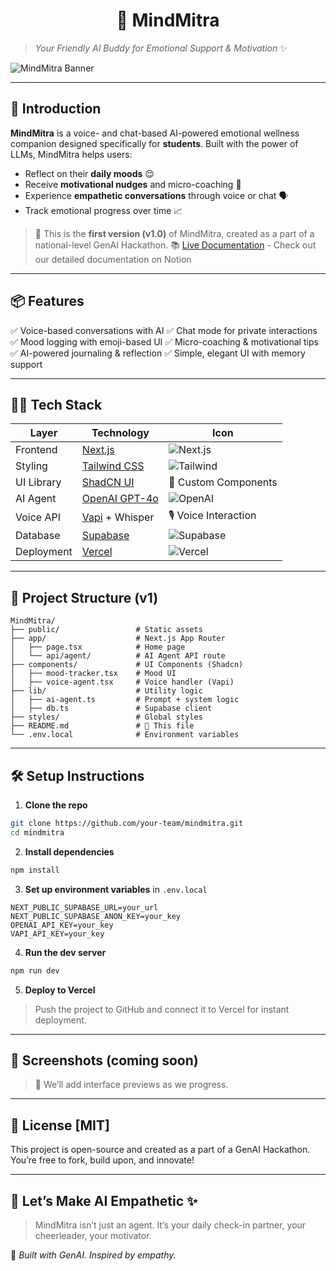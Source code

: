 <h1 align="center"> 🧠 MindMitra </h1>

> *Your Friendly AI Buddy for Emotional Support & Motivation* ✨

![MindMitra Banner](https://via.placeholder.com/1200x300?text=MindMitra+AI+Buddy)

---

## 🚀 Introduction

**MindMitra** is a voice- and chat-based AI-powered emotional wellness companion designed specifically for **students**. Built with the power of LLMs, MindMitra helps users:

* Reflect on their **daily moods** 😌
* Receive **motivational nudges** and micro-coaching 💪
* Experience **empathetic conversations** through voice or chat 🗣️
* Track emotional progress over time 📈

> 🧪 This is the **first version (v1.0)** of MindMitra, created as a part of a national-level GenAI Hackathon.
📚 [Live Documentation](https://manaskolaskar.notion.site/mind-mitra) - Check out our detailed documentation on Notion

---

## 📦 Features

✅ Voice-based conversations with AI
✅ Chat mode for private interactions
✅ Mood logging with emoji-based UI
✅ Micro-coaching & motivational tips
✅ AI-powered journaling & reflection
✅ Simple, elegant UI with memory support

---

## 🧑‍💻 Tech Stack

| Layer      | Technology                                 | Icon                                                                           |
| ---------- | ------------------------------------------ | ------------------------------------------------------------------------------ |
| Frontend   | [Next.js](https://nextjs.org/)             | ![Next.js](https://img.shields.io/badge/Next.js-000?logo=next.js)              |
| Styling    | [Tailwind CSS](https://tailwindcss.com/)   | ![Tailwind](https://img.shields.io/badge/TailwindCSS-06B6D4?logo=tailwind-css) |
| UI Library | [ShadCN UI](https://ui.shadcn.dev/)        | 🧩 Custom Components                                                           |
| AI Agent   | [OpenAI GPT-4o](https://openai.com/gpt-4o) | ![OpenAI](https://img.shields.io/badge/OpenAI-GPT--4o-412991?logo=openai)      |
| Voice API  | [Vapi](https://vapi.ai/) + Whisper         | 🎙️ Voice Interaction                                                          |
| Database   | [Supabase](https://supabase.com/)          | ![Supabase](https://img.shields.io/badge/Supabase-3ECF8E?logo=supabase)        |
| Deployment | [Vercel](https://vercel.com/)              | ![Vercel](https://img.shields.io/badge/Vercel-000000?logo=vercel)              |

---

## 📁 Project Structure (v1)

```
MindMitra/
├── public/                 # Static assets
├── app/                    # Next.js App Router
│   ├── page.tsx            # Home page
│   └── api/agent/          # AI Agent API route
├── components/             # UI Components (Shadcn)
│   ├── mood-tracker.tsx    # Mood UI
│   ├── voice-agent.tsx     # Voice handler (Vapi)
├── lib/                    # Utility logic
│   ├── ai-agent.ts         # Prompt + system logic
│   ├── db.ts               # Supabase client
├── styles/                 # Global styles
├── README.md               # 📘 This file
└── .env.local              # Environment variables
```

---

## 🛠️ Setup Instructions

1. **Clone the repo**

```bash
git clone https://github.com/your-team/mindmitra.git
cd mindmitra
```

2. **Install dependencies**

```bash
npm install
```

3. **Set up environment variables** in `.env.local`

```
NEXT_PUBLIC_SUPABASE_URL=your_url
NEXT_PUBLIC_SUPABASE_ANON_KEY=your_key
OPENAI_API_KEY=your_key
VAPI_API_KEY=your_key
```

4. **Run the dev server**

```bash
npm run dev
```

5. **Deploy to Vercel**

> Push the project to GitHub and connect it to Vercel for instant deployment.

---

## 🌟 Screenshots (coming soon)

> 📸 We’ll add interface previews as we progress.



---

## 📌 License [MIT]

This project is open-source and created as a part of a GenAI Hackathon. You’re free to fork, build upon, and innovate!

---

## 💬 Let’s Make AI Empathetic ✨

> MindMitra isn’t just an agent. It’s your daily check-in partner, your cheerleader, your motivator.

📍 *Built with GenAI. Inspired by empathy.*
